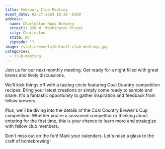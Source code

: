```yaml
---
title: February Club Meeting
event_date: 02-27-2024 18:30 -0500
address:
  name: Charleston Nano Brewery
  street1: 320 W. Washington Street
  city: Charleston
  state: WV
  zipcode: ""
image: /static/events/default-club-meeting.jpg
categories:
  - club-meeting
---
```

J﻿oin us for our next monthly meeting. Get ready for a night filled with great brews and lively discussions.

W﻿e'll kick things off with a tasting circle featuring Coal Country competition recipes. Bring your latest creations or simply come ready to sample and share. It's a fantastic opportunity to gather inspiration and feedback from fellow brewers.

P﻿lus, we'll be diving into the details of the Coal Country Brewer's Cup competition. Whether you're a seasoned competitor or thinking about entering for the first time, this is your chance to learn more and strategize with fellow club members.

D﻿on't miss out on the fun! Mark your calendars. Let's raise a glass to the craft of homebrewing!